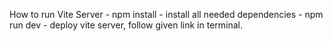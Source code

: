 How to run Vite Server
     - npm install
         - install all needed dependencies
     - npm run dev
          - deploy vite server, follow given link in terminal.
